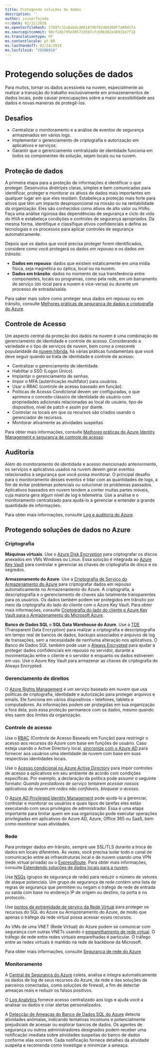 ```yaml
---
title: Protegendo soluções de dados
description: ''
author: zoinerTejada
ms:date: 02/12/2018
ms.openlocfilehash: 57897c31a8abdcd801874bf92d60360f7a80d1fa
ms.sourcegitcommit: 90cf2de795e50571d597cfcb9b302e48933e7f18
ms.translationtype: HT
ms.contentlocale: pt-BR
ms.lasthandoff: 02/14/2018
ms.locfileid: "29288918"
---
```

# <a name="securing-data-solutions"></a>Protegendo soluções de dados

Para muitos, tornar os dados acessíveis na nuvem, especialmente ao realizar a transição do trabalho exclusivamente em armazenamentos de dados locais, pode causar preocupações sobre a maior acessibilidade aos dados e novas maneiras de protegê-los.

## <a name="challenges"></a>Desafios

* Centralizar o monitoramento e a análise de eventos de segurança armazenados em vários logs.
* Implementar o gerenciamento de criptografia e autorização em aplicativos e serviços.
* Garantir que o gerenciamento centralizado de identidade funciona em todos os componentes da solução, sejam locais ou na nuvem.

## <a name="data-protection"></a>Proteção de dados

A primeira etapa para a proteção de informações é identificar o que proteger. Desenvolva diretrizes claras, simples e bem comunicadas para identificar, proteger e monitorar os ativos de dados mais importantes em qualquer lugar em que eles residam. Estabeleça a proteção mais forte para ativos que têm um impacto desproporcional na missão ou na rentabilidade da organização. Eles são conhecidos como ativos de alto valor ou HVAs. Faça uma análise rigorosa das dependências de segurança e ciclo de vida do HVA e estabeleça condições e controles de segurança apropriados. Da mesma forma, identifique e classifique ativos confidenciais e defina as tecnologias e os processos para aplicar controles de segurança automaticamente.

Depois que os dados que você precisa proteger forem identificados, considere como você protegerá os dados *em repouso* e os dados *em trânsito*.

* **Dados em repouso**: dados que existem estaticamente em uma mídia física, seja magnética ou óptica, local ou na nuvem.
* **Dados em trânsito**: dados no momento de sua transferência entre componentes, locais ou programas, como pela rede, em um barramento de serviço (do local para a nuvem e vice-versa) ou durante um processo de entrada/saída.

Para saber mais sobre como proteger seus dados em repouso ou em trânsito, consulte [Melhores práticas de segurança de dados e criptografia do Azure](/azure/security/azure-security-data-encryption-best-practices).

## <a name="access-control"></a>Controle de Acesso

Um aspecto central da proteção dos dados na nuvem é uma combinação de gerenciamento de identidade e controle de acesso. Considerando a variedade e o tipo de serviços de nuvem, bem como a crescente popularidade da [nuvem híbrida](../scenarios/hybrid-on-premises-and-cloud.md), há várias práticas fundamentais que você deve seguir quando se trata de identidade e controle de acesso:

* Centralizar o gerenciamento de identidade.
* Habilitar o SSO (Logon Único).
* Implantar o gerenciamento de senhas.
* Impor o MFA (autenticação multifator) para usuários.
* Usar o RBAC (controle de acesso baseado em função).
* Políticas de Acesso Condicional devem ser configuradas, o que aprimora o conceito clássico de identidade do usuário com propriedades adicionais relacionadas ao local do usuário, tipo de dispositivo, nível de patch e assim por diante.
* Controlar os locais em que os recursos são criados usando o gerenciador de recursos.
* Monitorar ativamente as atividades suspeitas

Para obter mais informações, consulte [Melhores práticas do Azure Identity Management e segurança de controle de acesso](/azure/security/azure-security-identity-management-best-practices).

## <a name="auditing"></a>Auditoria

Além do monitoramento de identidade e acesso mencionado anteriormente, os serviços e aplicativos usados na nuvem devem gerar eventos relacionados à segurança que você possa monitorar. O principal desafio para o monitoramento desses eventos é lidar com as quantidades de logs, a fim de evitar problemas potenciais ou solucionar os problemas passados. Aplicativos baseados em nuvem tendem a conter muitas partes móveis, cuja maioria gera algum nível de log e telemetria. Use a análise e o monitoramento centralizado para ajudá-lo a gerenciar e entender a grande quantidade de informações.

Para obter mais informações, consulte [Log e auditoria do Azure](/azure/security/azure-log-audit).



## <a name="securing-data-solutions-in-azure"></a>Protegendo soluções de dados no Azure

### <a name="encryption"></a>Criptografia

**Máquinas virtuais**. Use o [Azure Disk Encryption](/azure/security/azure-security-disk-encryption) para criptografar os discos anexados em VMs Windows ou Linux. Essa solução é integrada ao [Azure Key Vault](/azure/key-vault/) para controlar e gerenciar as chaves de criptografia de disco e os segredos. 

**Armazenamento do Azure**. Use a [Criptografia de Serviço do Armazenamento do Azure](/azure/storage/common/storage-service-encryption) para criptografar dados em repouso automaticamente no Armazenamento do Azure. A criptografia, a descriptografia e o gerenciamento de chaves são totalmente transparentes para os usuários. Os dados também podem ser protegidos em trânsito por meio da criptografia do lado do cliente com o Azure Key Vault. Para obter mais informações, consulte [Criptografia do lado do cliente e Azure Key Vault para o Armazenamento do Microsoft Azure](/azure/storage/common/storage-client-side-encryption).

**Banco de Dados SQL** e **SQL Data Warehouse do Azure**. Use a [TDE](/sql/relational-databases/security/encryption/transparent-data-encryption-azure-sql) (Transparent Data Encryption) para realizar a criptografia e descriptografia em tempo real de bancos de dados, backups associados e arquivos de log de transações, sem a necessidade de nenhuma alteração nos aplicativos. O Banco de Dados SQL também pode usar o [Always Encrypted](/azure/sql-database/sql-database-always-encrypted-azure-key-vault) para ajudar a proteger dados confidenciais em repouso no servidor, durante a movimentação entre o cliente e o servidor e enquanto os dados estiverem em uso. Use o Azure Key Vault para armazenar as chaves de criptografia do Always Encrypted. 

### <a name="rights-management"></a>Gerenciamento de direitos

O [Azure Rights Management](/information-protection/understand-explore/what-is-azure-rms) é um serviço baseado em nuvem que usa políticas de criptografia, identidade e autorização para proteger arquivos e emails. Ele funciona em vários dispositivos – telefones, tablets e computadores. As informações podem ser protegidas em sua organização e fora dela, pois essa proteção permanece com os dados, mesmo quando eles saem dos limites da organização.

### <a name="access-control"></a>Controle de acesso

Use o [RBAC](/azure/active-directory/role-based-access-control-what-is) (Controle de Acesso Baseado em Função) para restringir o acesso aos recursos do Azure com base em funções de usuário. Caso esteja usando o Active Directory local, [sincronize com o Azure AD](/azure/active-directory/active-directory-hybrid-identity-design-considerations-directory-sync-requirements) para fornecer aos usuários uma identidade de nuvem com base em suas respectivas identidades locais.

Use o [Acesso condicional no Azure Active Directory](/azure/active-directory/active-directory-conditional-access-azure-portal) para impor controles de acesso a aplicativos em seu ambiente de acordo com condições específicas. Por exemplo, a declaração da política pode assumir o seguinte formato: _Quando prestadores de serviço tentarem acessar nossos aplicativos de nuvem em redes não confiáveis, bloquear o acesso_. 

O [Azure AD Privileged Identity Management](/azure/active-directory/active-directory-privileged-identity-management-configure) pode ajudá-lo a gerenciar, controlar e monitorar os usuários e quais tipos de tarefas eles estão executando com seus privilégios de administrador. Essa é uma etapa importante para limitar quem em sua organização pode executar operações privilegiadas em aplicativos do Azure AD, Azure, Office 365 ou SaaS, bem como monitorar suas atividades.

### <a name="network"></a>Rede

Para proteger dados em trânsito, sempre use SSL/TLS durante a troca de dados em locais diferentes. Às vezes, você precisa isolar todo o canal de comunicação entre as infraestruturas local e de nuvem usando uma VPN (rede virtual privada) ou o [ExpressRoute](/azure/expressroute/). Para obter mais informações, consulte [Estendendo soluções de dados locais para a nuvem](../scenarios/hybrid-on-premises-and-cloud.md).

Use [NSGs](/azure/virtual-network/virtual-networks-nsg) (grupos de segurança de rede) para reduzir o número de vetores de ataque potenciais. Um grupo de segurança de rede contém uma lista de regras de segurança que permitem ou negam o tráfego de rede de entrada ou saída com base no endereço IP de origem ou destino, na porta e no protocolo. 

Use [pontos de extremidade de serviço da Rede Virtual](/azure/virtual-network/virtual-network-service-endpoints-overview) para proteger os recursos do SQL do Azure ou Armazenamento do Azure, de modo que apenas o tráfego da rede virtual possa acessar esses recursos.

As VMs de uma VNET (Rede Virtual) do Azure podem se comunicar com segurança com outras VNETs usando o [emparelhamento de rede virtual](/azure/virtual-network/virtual-network-peering-overview). O tráfego de rede entre redes virtuais emparelhadas é particular. O tráfego entre as redes virtuais é mantido na rede de backbone da Microsoft.

Para obter mais informações, consulte [Segurança de rede do Azure](/azure/security/azure-network-security)

### <a name="monitoring"></a>Monitoramento

A [Central de Segurança do Azure](/azure/security-center/security-center-intro) coleta, analisa e integra automaticamente os dados de log de seus recursos do Azure, da rede e das soluções de parceiros conectadas, como soluções de firewall, a fim de detectar ameaças reais e reduzir os falsos positivos. 

O [Log Analytics](/azure/log-analytics/log-analytics-overview) fornece acesso centralizado aos logs e ajuda você a analisar os dados e criar alertas personalizados.

A [Detecção de Ameaças do Banco de Dados SQL do Azure](/azure/sql-database/sql-database-threat-detection) detecta atividades anômalas, indicando tentativas incomuns e potencialmente prejudiciais de acessar ou explorar bancos de dados. Os agentes de segurança ou outros administradores designados podem receber uma notificação imediata sobre atividades suspeitas do banco de dados conforme elas ocorrem. Cada notificação fornece detalhes da atividade suspeita e recomenda como investigar e minimizar a ameaça.


